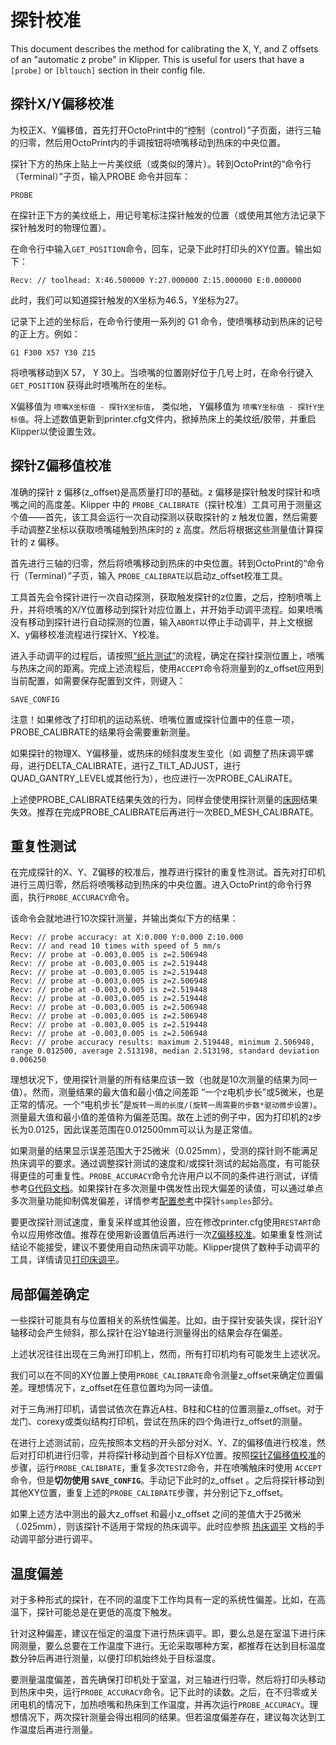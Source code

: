 # 探针校准

This document describes the method for calibrating the X, Y, and Z offsets of an "automatic z probe" in Klipper. This is useful for users that have a `[probe]` or `[bltouch]` section in their config file.

## 探针X/Y偏移校准

为校正X、Y偏移值，首先打开OctoPrint中的“控制（control）”子页面，进行三轴的归零，然后用OctoPrint内的手调按钮将喷嘴移动到热床的中央位置。

探针下方的热床上贴上一片美纹纸（或类似的薄片）。转到OctoPrint的“命令行（Terminal）”子页，输入PROBE 命令并回车：

```
PROBE
```

在探针正下方的美纹纸上，用记号笔标注探针触发的位置（或使用其他方法记录下探针触发时的物理位置）。

在命令行中输入`GET_POSITION`命令，回车，记录下此时打印头的XY位置。输出如下：

```
Recv: // toolhead: X:46.500000 Y:27.000000 Z:15.000000 E:0.000000
```

此时，我们可以知道探针触发的X坐标为46.5，Y坐标为27。

记录下上述的坐标后，在命令行使用一系列的 G1 命令，使喷嘴移动到热床的记号的正上方。例如：

```
G1 F300 X57 Y30 Z15
```

将喷嘴移动到X 57， Y 30上。当喷嘴的位置刚好位于几号上时，在命令行键入 `GET_POSITION` 获得此时喷嘴所在的坐标。

X偏移值为 `喷嘴X坐标值 - 探针X坐标值`， 类似地， Y偏移值为 `喷嘴Y坐标值 - 探针Y坐标值`。将上述数值更新到printer.cfg文件内，掀掉热床上的美纹纸/胶带，并重启Klipper以使设置生效。

## 探针Z偏移值校准

准确的探针 z 偏移(z_offset)是高质量打印的基础。z 偏移是探针触发时探针和喷嘴之间的高度差。Klipper 中的 `PROBE_CALIBRATE`（探针校准）工具可用于测量这个值——首先，该工具会运行一次自动探测以获取探针的 z 触发位置，然后需要手动调整Z坐标以获取喷嘴碰触到热床时的 z 高度。然后将根据这些测量值计算探针的 z 偏移。

首先进行三轴的归零，然后将喷嘴移动到热床的中央位置。转到OctoPrint的“命令行（Terminal）”子页，输入 `PROBE_CALIBRATE`以启动z_offset校准工具。

工具首先会令探针进行一次自动探测，获取触发探针的z位置，之后，控制喷嘴上升，并将喷嘴的X/Y位置移动到探针对应位置上，并开始手动调平流程。如果喷嘴没有移动到探针进行自动探测的位置，输入`ABORT`以停止手动调平，并上文根据X、y偏移校准流程进行探针X、Y校准。

进入手动调平的过程后，请按照[“纸片测试”](Bed_Level.md#the-paper-test)的流程，确定在探针探测位置上，喷嘴与热床之间的距离。完成上述流程后，使用`ACCEPT`命令将测量到的z_offset应用到当前配置，如需要保存配置到文件，则键入：

```
SAVE_CONFIG
```

注意！如果修改了打印机的运动系统、喷嘴位置或探针位置中的任意一项，PROBE_CALIBRATE的结果将会需要重新测量。

如果探针的物理X、Y偏移量，或热床的倾斜度发生变化（如 调整了热床调平螺母，进行DELTA_CALIBRATE，进行Z_TILT_ADJUST，进行QUAD_GANTRY_LEVEL或其他行为），也应进行一次PROBE_CALiRATE。

上述使PROBE_CALIBRATE结果失效的行为，同样会使使用探针测量的[床网](Bed_Mesh.md)结果失效。推荐在完成PROBE_CALIBRATE后再进行一次BED_MESH_CALIBRATE。

## 重复性测试

在完成探针的X、Y、Z偏移的校准后，推荐进行探针的重复性测试。首先对打印机进行三周归零，然后将喷嘴移动到热床的中央位置。进入OctoPrint的命令行界面，执行`PROBE_ACCURACY`命令。

该命令会就地进行10次探针测量，并输出类似下方的结果：

```
Recv: // probe accuracy: at X:0.000 Y:0.000 Z:10.000
Recv: // and read 10 times with speed of 5 mm/s
Recv: // probe at -0.003,0.005 is z=2.506948
Recv: // probe at -0.003,0.005 is z=2.519448
Recv: // probe at -0.003,0.005 is z=2.519448
Recv: // probe at -0.003,0.005 is z=2.506948
Recv: // probe at -0.003,0.005 is z=2.519448
Recv: // probe at -0.003,0.005 is z=2.519448
Recv: // probe at -0.003,0.005 is z=2.506948
Recv: // probe at -0.003,0.005 is z=2.506948
Recv: // probe at -0.003,0.005 is z=2.519448
Recv: // probe at -0.003,0.005 is z=2.506948
Recv: // probe accuracy results: maximum 2.519448, minimum 2.506948, range 0.012500, average 2.513198, median 2.513198, standard deviation 0.006250
```

理想状况下，使用探针测量的所有结果应该一致（也就是10次测量的结果为同一值）。然而，测量结果的最大值和最小值之间差距 “一个z电机步长”或5微米，也是正常的情况。一个“电机步长”是`旋转一周的长度/(旋转一周需要的步数*驱动微步设置)`。测量最大值和最小值的差值称为偏差范围。故在上述的例子中，因为打印机的z步长为0.0125，因此误差范围在0.012500mm可以认为是正常值。

如果测量的结果显示误差范围大于25微米（0.025mm），受测的探针则不能满足热床调平的要求。通过调整探针测试的速度和/或探针测试的起始高度，有可能获得更佳的可重复性。`PROBE_ACCURACY`命令允许用户以不同的条件进行测试，详情参考[G代码文档](G-Codes.md)。如果探针在多次测量中偶发性出现大偏差的读值，可以通过单点多次测量功能抑制偶发偏差，详情参考[配置参考](Config_Reference.md#probe)中探针`samples`部分。

要更改探针测试速度，重复采样或其他设置，应在修改printer.cfg使用`RESTART`命令以应用修改值。推荐在使用新设置值后再进行一次[Z偏移校准](#calibrating-probe-z-offset)。如果重复性测试结论不能接受，建议不要使用自动热床调平功能。Klipper提供了数种手动调平的工具，详情请见[打印床调平](Bed_Level.md)。

## 局部偏差确定

一些探针可能具有与位置相关的系统性偏差。比如，由于探针安装失误，探针沿Y轴移动会产生倾斜，那么探针在沿Y轴进行测量得出的结果会存在偏差。

上述状况往往出现在三角洲打印机上，然而，所有打印机均有可能发生上述状况。

我们可以在不同的XY位置上使用`PROBE_CALIBRATE`命令测量z_offset来确定位置偏差。理想情况下，z_offset在任意位置均为同一读值。

对于三角洲打印机，请尝试依次在靠近A柱、B柱和C柱的位置测量z_offset。对于龙门、corexy或类似结构打印机，尝试在热床的四个角进行z_offset的测量。

在进行上述测试前，应先按照本文档的开头部分对X、Y、Z的偏移值进行校准，然后对打印机进行归零，并将探针移动到首个目标XY位置。按照[探针Z偏移值校准](#探针Z偏移值校准)的步骤，运行`PROBE_CALIBRATE`，重复多次`TESTZ`命令，并在喷嘴触床时使用 `ACCEPT`命令，但是**切勿使用 `SAVE_CONFIG`**。手动记下此时的z_offset 。之后将探针移动到其他XY位置，重复上述的`PROBE_CALIBRATE`步骤，并分别记下z_offset。

如果上述方法中测出的最大z_offset 和最小z_offset 之间的差值大于25微米（.025mm），则该探针不适用于常规的热床调平。此时应参照 [热床调平](Bed_Level.md) 文档的手动调平部分进行调平。

## 温度偏差

对于多种形式的探针，在不同的温度下工作均具有一定的系统性偏差。比如，在高温下，探针可能总是在更低的高度下触发。

针对这种偏差，建议在恒定的温度下进行热床调平。即，要么总是在室温下进行床网测量，要么总要在工作温度下进行。无论采取哪种方案，都推荐在达到目标温度数分钟后再进行测量，以便打印机始终处于目标温度。

要测量温度偏差，首先确保打印机处于室温，对三轴进行归零，然后将打印头移动到热床中央，运行`PROBE_ACCURACY`命令。记下此时的读数。之后，在不归零或关闭电机的情况下，加热喷嘴和热床到工作温度，并再次运行`PROBE_ACCURACY`。理想情况下，两次探针测量会得出相同的结果。但若温度偏差存在，建议每次达到工作温度后再进行测量。

